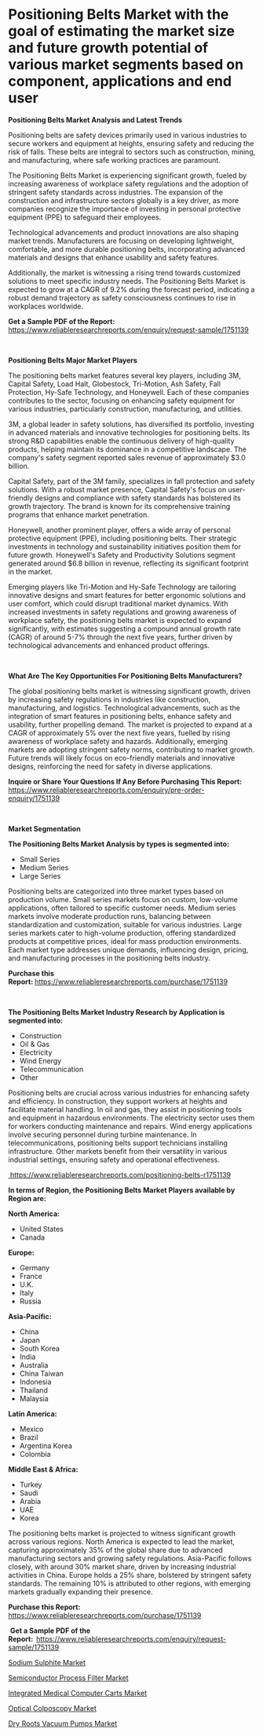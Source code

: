 <p><h1>Positioning Belts Market with the goal of estimating the market size and future growth potential of various market segments based on component, applications and end user</h1></p><p><strong>Positioning Belts Market Analysis and Latest Trends</strong></p>
<p><p>Positioning belts are safety devices primarily used in various industries to secure workers and equipment at heights, ensuring safety and reducing the risk of falls. These belts are integral to sectors such as construction, mining, and manufacturing, where safe working practices are paramount. </p><p>The Positioning Belts Market is experiencing significant growth, fueled by increasing awareness of workplace safety regulations and the adoption of stringent safety standards across industries. The expansion of the construction and infrastructure sectors globally is a key driver, as more companies recognize the importance of investing in personal protective equipment (PPE) to safeguard their employees. </p><p>Technological advancements and product innovations are also shaping market trends. Manufacturers are focusing on developing lightweight, comfortable, and more durable positioning belts, incorporating advanced materials and designs that enhance usability and safety features. </p><p>Additionally, the market is witnessing a rising trend towards customized solutions to meet specific industry needs. The Positioning Belts Market is expected to grow at a CAGR of 9.2% during the forecast period, indicating a robust demand trajectory as safety consciousness continues to rise in workplaces worldwide.</p></p>
<p><strong>Get a Sample PDF of the Report:&nbsp;</strong> <a href="https://www.reliableresearchreports.com/enquiry/request-sample/1751139?utm_campaign=28&utm_medium=2&utm_source=Github&utm_content=ia&utm_term=09112024&utm_id=positioning-belts">https://www.reliableresearchreports.com/enquiry/request-sample/1751139</a></p>
<p>&nbsp;</p>
<p><strong>Positioning Belts Major Market Players</strong></p>
<p><p>The positioning belts market features several key players, including 3M, Capital Safety, Load Halt, Globestock, Tri-Motion, Ash Safety, Fall Protection, Hy-Safe Technology, and Honeywell. Each of these companies contributes to the sector, focusing on enhancing safety equipment for various industries, particularly construction, manufacturing, and utilities.</p><p>3M, a global leader in safety solutions, has diversified its portfolio, investing in advanced materials and innovative technologies for positioning belts. Its strong R&D capabilities enable the continuous delivery of high-quality products, helping maintain its dominance in a competitive landscape. The company's safety segment reported sales revenue of approximately $3.0 billion.</p><p>Capital Safety, part of the 3M family, specializes in fall protection and safety solutions. With a robust market presence, Capital Safety's focus on user-friendly designs and compliance with safety standards has bolstered its growth trajectory. The brand is known for its comprehensive training programs that enhance market penetration.</p><p>Honeywell, another prominent player, offers a wide array of personal protective equipment (PPE), including positioning belts. Their strategic investments in technology and sustainability initiatives position them for future growth. Honeywell's Safety and Productivity Solutions segment generated around $6.8 billion in revenue, reflecting its significant footprint in the market.</p><p>Emerging players like Tri-Motion and Hy-Safe Technology are tailoring innovative designs and smart features for better ergonomic solutions and user comfort, which could disrupt traditional market dynamics. With increased investments in safety regulations and growing awareness of workplace safety, the positioning belts market is expected to expand significantly, with estimates suggesting a compound annual growth rate (CAGR) of around 5-7% through the next five years, further driven by technological advancements and enhanced product offerings.</p></p>
<p>&nbsp;</p>
<p><strong>What Are The Key Opportunities For Positioning Belts Manufacturers?</strong></p>
<p><p>The global positioning belts market is witnessing significant growth, driven by increasing safety regulations in industries like construction, manufacturing, and logistics. Technological advancements, such as the integration of smart features in positioning belts, enhance safety and usability, further propelling demand. The market is projected to expand at a CAGR of approximately 5% over the next five years, fuelled by rising awareness of workplace safety and hazards. Additionally, emerging markets are adopting stringent safety norms, contributing to market growth. Future trends will likely focus on eco-friendly materials and innovative designs, reinforcing the need for safety in diverse applications.</p></p>
<p><strong>Inquire or Share Your Questions If Any Before Purchasing This Report:</strong> <a href="https://www.reliableresearchreports.com/enquiry/pre-order-enquiry/1751139?utm_campaign=28&utm_medium=2&utm_source=Github&utm_content=ia&utm_term=09112024&utm_id=positioning-belts">https://www.reliableresearchreports.com/enquiry/pre-order-enquiry/1751139</a></p>
<p>&nbsp;</p>
<p><strong>Market Segmentation</strong></p>
<p><strong>The Positioning Belts Market Analysis by types is segmented into:</strong></p>
<p><ul><li>Small Series</li><li>Medium Series</li><li>Large Series</li></ul></p>
<p><p>Positioning belts are categorized into three market types based on production volume. Small series markets focus on custom, low-volume applications, often tailored to specific customer needs. Medium series markets involve moderate production runs, balancing between standardization and customization, suitable for various industries. Large series markets cater to high-volume production, offering standardized products at competitive prices, ideal for mass production environments. Each market type addresses unique demands, influencing design, pricing, and manufacturing processes in the positioning belts industry.</p></p>
<p><strong>Purchase this Report:&nbsp;</strong><a href="https://www.reliableresearchreports.com/purchase/1751139?utm_campaign=28&utm_medium=2&utm_source=Github&utm_content=ia&utm_term=09112024&utm_id=positioning-belts">https://www.reliableresearchreports.com/purchase/1751139</a></p>
<p>&nbsp;</p>
<p><strong>The Positioning Belts Market Industry Research by Application is segmented into:</strong></p>
<p><ul><li>Construction</li><li>Oil & Gas</li><li>Electricity</li><li>Wind Energy</li><li>Telecommunication</li><li>Other</li></ul></p>
<p><p>Positioning belts are crucial across various industries for enhancing safety and efficiency. In construction, they support workers at heights and facilitate material handling. In oil and gas, they assist in positioning tools and equipment in hazardous environments. The electricity sector uses them for workers conducting maintenance and repairs. Wind energy applications involve securing personnel during turbine maintenance. In telecommunications, positioning belts support technicians installing infrastructure. Other markets benefit from their versatility in various industrial settings, ensuring safety and operational effectiveness.</p></p>
<p><a href="https://www.reliableresearchreports.com/positioning-belts-r1751139?utm_campaign=28&utm_medium=2&utm_source=Github&utm_content=ia&utm_term=09112024&utm_id=positioning-belts">&nbsp;https://www.reliableresearchreports.com/positioning-belts-r1751139</a></p>
<p><strong>In terms of Region, the Positioning Belts Market Players available by Region are:</strong></p>
<p>
    <p> <strong> North America: </strong>
        <ul>
            <li>United States</li>
            <li>Canada</li>
        </ul>
        </p> 
    <p> <strong> Europe: </strong>
        <ul>
            <li>Germany</li>
            <li>France</li>
            <li>U.K.</li>
            <li>Italy</li>
            <li>Russia</li>
        </ul>
        </p> 
    <p> <strong> Asia-Pacific: </strong>
        <ul>
            <li>China</li>
            <li>Japan</li>
            <li>South Korea</li>
            <li>India</li>
            <li>Australia</li>
            <li>China Taiwan</li>
            <li>Indonesia</li>
            <li>Thailand</li>
            <li>Malaysia</li>
        </ul>
        </p> 
    <p> <strong> Latin America: </strong>
        <ul>
            <li>Mexico</li>
            <li>Brazil</li>
            <li>Argentina Korea</li>
            <li>Colombia</li>
        </ul>
        </p> 
    <p> <strong> Middle East & Africa: </strong>
        <ul>
            <li>Turkey</li>
            <li>Saudi</li>
            <li>Arabia</li>
            <li>UAE</li>
            <li>Korea</li>
        </ul>
    </p>
    </p>
<p><p>The positioning belts market is projected to witness significant growth across various regions. North America is expected to lead the market, capturing approximately 35% of the global share due to advanced manufacturing sectors and growing safety regulations. Asia-Pacific follows closely, with around 30% market share, driven by increasing industrial activities in China. Europe holds a 25% share, bolstered by stringent safety standards. The remaining 10% is attributed to other regions, with emerging markets gradually expanding their presence.</p></p>
<p><strong>Purchase this Report: </strong><a href="https://www.reliableresearchreports.com/purchase/1751139?utm_campaign=28&utm_medium=2&utm_source=Github&utm_content=ia&utm_term=09112024&utm_id=positioning-belts">https://www.reliableresearchreports.com/purchase/1751139</a></p>
<p>&nbsp;<strong>Get a Sample PDF of the Report:&nbsp;&nbsp;</strong><a href="https://www.reliableresearchreports.com/enquiry/request-sample/1751139?utm_campaign=28&utm_medium=2&utm_source=Github&utm_content=ia&utm_term=09112024&utm_id=positioning-belts">https://www.reliableresearchreports.com/enquiry/request-sample/1751139</a></p>
<p><strong></strong></p>
<p><p><a href="https://github.com/NathanColeman327/Market-Research-Report-List-1/blob/main/sodium-sulphite-market.md?utm_campaign=28&utm_medium=2&utm_source=Github&utm_content=ia&utm_term=09112024&utm_id=positioning-belts">Sodium Sulphite Market</a></p><p><a href="https://www.linkedin.com/pulse/regional-adaptations-global-semiconductor-process-filter-knbxf?utm_campaign=28&utm_medium=2&utm_source=Github&utm_content=ia&utm_term=09112024&utm_id=positioning-belts">Semiconductor Process Filter Market</a></p><p><a href="https://issuu.com/reportprime-2/docs/integrated-medical-computer-carts-m_b89e7976e3e551?utm_campaign=28&utm_medium=2&utm_source=Github&utm_content=ia&utm_term=09112024&utm_id=positioning-belts">Integrated Medical Computer Carts Market</a></p><p><a href="https://issuu.com/reportprime-2/docs/optical-colposcopy-market-size-2030_c475642b5a208c?utm_campaign=28&utm_medium=2&utm_source=Github&utm_content=ia&utm_term=09112024&utm_id=positioning-belts">Optical Colposcopy Market</a></p><p><a href="https://www.linkedin.com/pulse/dry-roots-vacuum-pumps-market-global-trends-forecast-2024-5nflf?utm_campaign=28&utm_medium=2&utm_source=Github&utm_content=ia&utm_term=09112024&utm_id=positioning-belts">Dry Roots Vacuum Pumps Market</a></p></p>